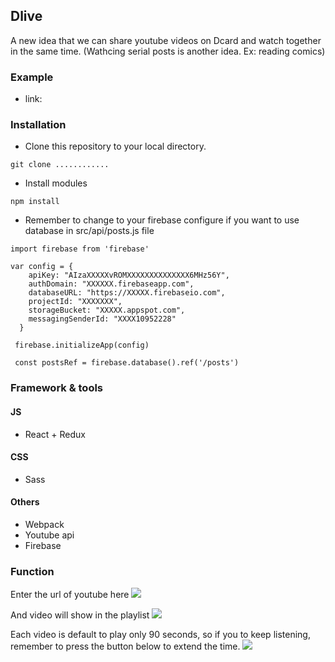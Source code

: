 ## Dlive

A new idea that we can share youtube videos on Dcard and watch together in the same time. (Wathcing serial posts is another idea. Ex: reading comics)

### Example

* link:

### Installation

* Clone this repository to your local directory.

```
git clone ............
```
* Install modules
```
npm install 
```
* Remember to change to your firebase configure if you want to use database in src/api/posts.js file
```
import firebase from 'firebase'

var config = {
    apiKey: "AIzaXXXXXvROMXXXXXXXXXXXXXX6MHz56Y",
    authDomain: "XXXXXX.firebaseapp.com",
    databaseURL: "https://XXXXX.firebaseio.com",
    projectId: "XXXXXXX",
    storageBucket: "XXXXX.appspot.com",
    messagingSenderId: "XXXX10952228"
  }
 
 firebase.initializeApp(config)

 const postsRef = firebase.database().ref('/posts')

```

### Framework & tools
#### JS
* React + Redux
#### CSS
* Sass
#### Others
* Webpack
* Youtube api
* Firebase

### Function

Enter the url of youtube here
![](https://i.imgur.com/fEsxbx7.png)

And video will show in the playlist
![](https://i.imgur.com/8uwovxE.png)

Each video is default to play only 90 seconds, so if you to keep listening, remember to press the button below to extend the time. 
![](https://i.imgur.com/ct4JxMg.png)